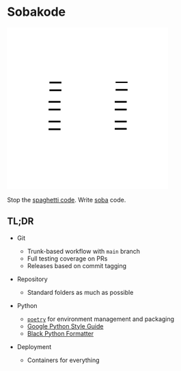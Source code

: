 # Sobakode

![Logo](assets/sobakode.png)

Stop the [spaghetti code](https://en.wikipedia.org/wiki/Spaghetti_code). Write [soba](https://en.wikipedia.org/wiki/Soba) code.

## TL;DR

- Git
    - Trunk-based workflow with `main` branch
    - Full testing coverage on PRs
    - Releases based on commit tagging

- Repository
    - Standard folders as much as possible

- Python
    - [`poetry`](https://python-poetry.org/) for environment management and packaging
    - [Google Python Style Guide](https://google.github.io/styleguide/pyguide.html)
    - [Black Python Formatter](https://github.com/psf/black)

- Deployment
    - Containers for everything
